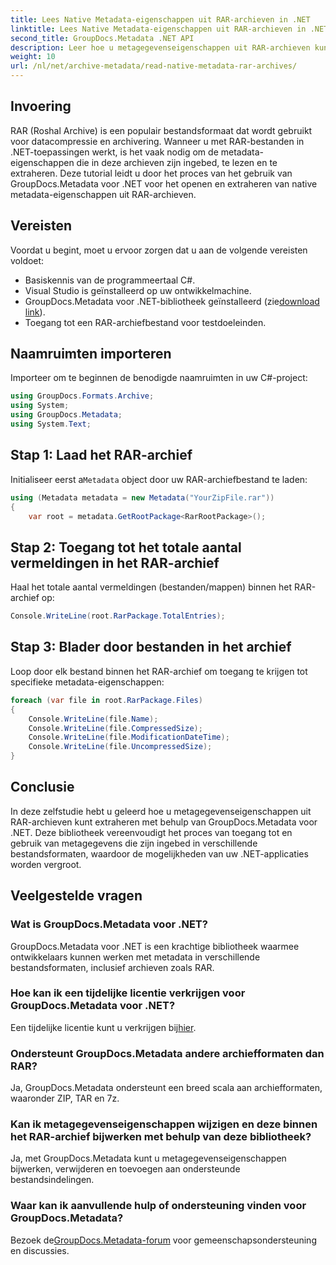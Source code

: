 ```yaml
---
title: Lees Native Metadata-eigenschappen uit RAR-archieven in .NET
linktitle: Lees Native Metadata-eigenschappen uit RAR-archieven in .NET
second_title: GroupDocs.Metadata .NET API
description: Leer hoe u metagegevenseigenschappen uit RAR-archieven kunt extraheren met GroupDocs.Metadata voor .NET in C#. Ontdek moeiteloos bestandsdetails.
weight: 10
url: /nl/net/archive-metadata/read-native-metadata-rar-archives/
---
```

## Invoering
RAR (Roshal Archive) is een populair bestandsformaat dat wordt gebruikt voor datacompressie en archivering. Wanneer u met RAR-bestanden in .NET-toepassingen werkt, is het vaak nodig om de metadata-eigenschappen die in deze archieven zijn ingebed, te lezen en te extraheren. Deze tutorial leidt u door het proces van het gebruik van GroupDocs.Metadata voor .NET voor het openen en extraheren van native metadata-eigenschappen uit RAR-archieven.
## Vereisten

Voordat u begint, moet u ervoor zorgen dat u aan de volgende vereisten voldoet:
- Basiskennis van de programmeertaal C#.
- Visual Studio is geïnstalleerd op uw ontwikkelmachine.
-  GroupDocs.Metadata voor .NET-bibliotheek geïnstalleerd (zie[download link](https://releases.groupdocs.com/metadata/net/)).
- Toegang tot een RAR-archiefbestand voor testdoeleinden.

## Naamruimten importeren
Importeer om te beginnen de benodigde naamruimten in uw C#-project:
```csharp
using GroupDocs.Formats.Archive;
using System;
using GroupDocs.Metadata;
using System.Text;
```

## Stap 1: Laad het RAR-archief
 Initialiseer eerst a`Metadata` object door uw RAR-archiefbestand te laden:
```csharp
using (Metadata metadata = new Metadata("YourZipFile.rar"))
{
    var root = metadata.GetRootPackage<RarRootPackage>();
```
## Stap 2: Toegang tot het totale aantal vermeldingen in het RAR-archief
Haal het totale aantal vermeldingen (bestanden/mappen) binnen het RAR-archief op:
```csharp
Console.WriteLine(root.RarPackage.TotalEntries);
```
## Stap 3: Blader door bestanden in het archief
Loop door elk bestand binnen het RAR-archief om toegang te krijgen tot specifieke metadata-eigenschappen:
```csharp
foreach (var file in root.RarPackage.Files)
{
    Console.WriteLine(file.Name);
    Console.WriteLine(file.CompressedSize);
    Console.WriteLine(file.ModificationDateTime);
    Console.WriteLine(file.UncompressedSize);
}
```

## Conclusie
In deze zelfstudie hebt u geleerd hoe u metagegevenseigenschappen uit RAR-archieven kunt extraheren met behulp van GroupDocs.Metadata voor .NET. Deze bibliotheek vereenvoudigt het proces van toegang tot en gebruik van metagegevens die zijn ingebed in verschillende bestandsformaten, waardoor de mogelijkheden van uw .NET-applicaties worden vergroot.

## Veelgestelde vragen
### Wat is GroupDocs.Metadata voor .NET?
GroupDocs.Metadata voor .NET is een krachtige bibliotheek waarmee ontwikkelaars kunnen werken met metadata in verschillende bestandsformaten, inclusief archieven zoals RAR.
### Hoe kan ik een tijdelijke licentie verkrijgen voor GroupDocs.Metadata voor .NET?
 Een tijdelijke licentie kunt u verkrijgen bij[hier](https://purchase.groupdocs.com/temporary-license/).
### Ondersteunt GroupDocs.Metadata andere archiefformaten dan RAR?
Ja, GroupDocs.Metadata ondersteunt een breed scala aan archiefformaten, waaronder ZIP, TAR en 7z.
### Kan ik metagegevenseigenschappen wijzigen en deze binnen het RAR-archief bijwerken met behulp van deze bibliotheek?
Ja, met GroupDocs.Metadata kunt u metagegevenseigenschappen bijwerken, verwijderen en toevoegen aan ondersteunde bestandsindelingen.
### Waar kan ik aanvullende hulp of ondersteuning vinden voor GroupDocs.Metadata?
 Bezoek de[GroupDocs.Metadata-forum](https://forum.groupdocs.com/c/metadata/14) voor gemeenschapsondersteuning en discussies.